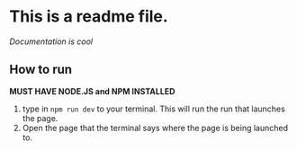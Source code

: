 # This is a readme file.

<i>Documentation is cool</i>

## How to run

<b>MUST HAVE NODE.JS and NPM INSTALLED</b>
1.  type in ```npm run dev``` to your terminal. This will run the run that launches the page.
2.  Open the page that the terminal says where the page is being launched to.
